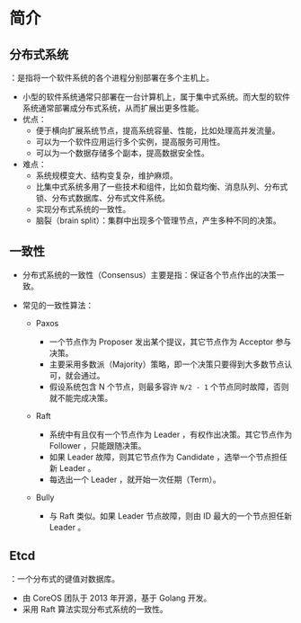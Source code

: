 # 简介

## 分布式系统

：是指将一个软件系统的各个进程分别部署在多个主机上。
- 小型的软件系统通常只部署在一台计算机上，属于集中式系统。而大型的软件系统通常部署成分布式系统，从而扩展出更多性能。
- 优点：
  - 便于横向扩展系统节点，提高系统容量、性能，比如处理高并发流量。
  - 可以为一个软件应用运行多个实例，提高服务可用性。
  - 可以为一个数据存储多个副本，提高数据安全性。
- 难点：
  - 系统规模变大、结构变复杂，维护麻烦。
  - 比集中式系统多用了一些技术和组件，比如负载均衡、消息队列、分布式锁、分布式数据库、分布式文件系统。
  - 实现分布式系统的一致性。
  - 脑裂（brain split）：集群中出现多个管理节点，产生多种不同的决策。

## 一致性

- 分布式系统的一致性（Consensus）主要是指：保证各个节点作出的决策一致。

- 常见的一致性算法：
  - Paxos
    - 一个节点作为 Proposer 发出某个提议，其它节点作为 Acceptor 参与决策。
    - 主要采用多数派（Majority）策略，即一个决策只要得到大多数节点认可，就会通过。
    - 假设系统包含 N 个节点，则最多容许 `N/2 - 1` 个节点同时故障，否则就不能完成决策。

  - Raft
    - 系统中有且仅有一个节点作为 Leader ，有权作出决策。其它节点作为 Follower ，只能跟随决策。
    - 如果 Leader 故障，则其它节点作为 Candidate ，选举一个节点担任新 Leader 。
    - 每选出一个 Leader ，就开始一次任期（Term）。

  - Bully
    - 与 Raft 类似。如果 Leader 节点故障，则由 ID 最大的一个节点担任新 Leader 。


## Etcd

：一个分布式的键值对数据库。
- 由 CoreOS 团队于 2013 年开源，基于 Golang 开发。
- 采用 Raft 算法实现分布式系统的一致性。
